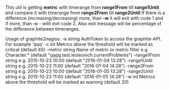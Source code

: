 This util is getting **metric** with timerange from **range1From** till **range1Until** and compare it with timerange from **range2From** till **range2Until**
If there is a difference (increasing/decreasing) more, than **-w** it will exit with code 1 and if more, than **-c** - with exit code 2.
Also exit message will be percentage of the difference between timeranges.

Usage of graphite2nagios:
  -a string
    	AuthToken to access the graphite-API. For example 'qqq'
  -c int
    	Metrics above the threshold will be marked as critical (default 40)
  -metric string
    	Name of metric or metric filter e.g. Character.* (default "qqqq.test.leoleovich.currentProblems")
  -range1From string
    	e.g. 2015-10-23 10:00 (default "2016-01-04 13:28")
  -range1Until string
    	e.g. 2015-10-23 11:00 (default "2016-01-04 14:28")
  -range2From string
    	e.g. 2015-10-23 10:00 (default "2016-01-05 13:28")
  -range2Until string
    	e.g. 2015-10-23 11:00 (default "2016-01-05 14:28")
  -w int
    	Metrics above the threshold will be marked as warning (default 20)
